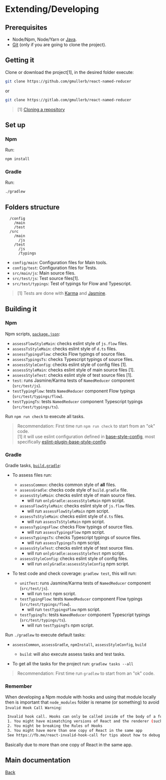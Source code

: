# Extending/Developing

## Prerequisites

* Node/Npm, Node/Yarn or [Java](http://www.oracle.com/technetwork/java/javase/downloads).
* [Git](https://git-scm.com/downloads) (only if you are going to clone the project).

## Getting it

Clone or download the project[1], in the desired folder execute:

```sh
git clone https://github.com/gmullerb/react-named-reducer
```

or

```sh
git clone https://gitlab.com/gmullerb/react-named-reducer
```

> [1] [Cloning a repository](https://help.github.com/articles/cloning-a-repository/)

## Set up

### Npm

Run:

```sh
npm install
```

### Gradle

Run:

```sh
./gradlew
```

## Folders structure

```
  /config
    /main
    /test
  /src
    /main
      /js
    /test
      /js
      /typings
```

- `config/main`: Configuration files for Main tools.
- `config/test`: Configuration files for Tests.
- `src/main/js`: Main source files.
- `src/test/js`: Test source files[1].
- `src/test/typings`: Test of typings for Flow and Typescript.

> [1] Tests are done with [Karma](http://karma-runner.github.io) and [Jasmine](https://jasmine.github.io).

## Building it

### Npm

Npm scripts, [`package.json`](../package.json):

* `assessFlowStyleMain`: checks eslint style of `js.flow` files.
* `assessTsStyleMain`: checks eslint style of `d.ts` files.
* `assessTypingsFlow`: checks Flow typings of source files.
* `assessTypingsTs`: checks Typescript typings of source files.
* `assessStyleConfig`: checks eslint style of config files [1].
* `assessStyleMain`: checks eslint style of main source files [1].
* `assessStyleTest`: checks eslint style of test source files [1].
* `test`: runs Jasmine/Karma tests of `NamedReducer` component (`src/test/js`).
* `testTypingFlow`: tests `NamedReducer` component Flow typings (`src/test/typings/flow`).
* `testTypingTs`: tests `NamedReducer` component Typescript typings (`src/test/typings/ts`).

Run `npm run check` to execute all tasks.

> Recommendation: First time run `npm run check` to start from an "ok" code.  
> [1] it will use eslint configuration defined in [base-style-config](https://github.com/gmullerb/base-style-config), most specifically [eslint-plugin-base-style-config](https://www.npmjs.com/package/eslint-plugin-base-style-config).

### Gradle

Gradle tasks, [`build.gradle`](../build.gradle):

* To assess files run:
  * `assessCommon`: checks common style of **all** files.
  * `assessGradle`: checks code style of `build.gradle` file.
  * `assessStyleMain`: checks eslint style of main source files.
    * will run `onlyGradle:assessStyleMain` npm script.
  * `assessFlowStyleMain`: checks eslint style of `js.flow` files.
    * will run `assessFlowStyleMain` npm script.
  * `assessTsStyleMain`: checks eslint style of `d.ts` files.
    * will run `assessTsStyleMain` npm script.
  * `assessTypingsFlow`: checks Flow typings of source files.
    * will run `assessTypingsFlow` npm script.
  * `assessTypingsTs`: checks Typescript typings of source files.
    * will run `assessTypingsTs` npm script.
  * `assessStyleTest`: checks eslint style of test source files.
    * will run `onlyGradle:assessStyleTest` npm script.
  * `assessStyleConfig`: checks eslint style of config files.
    * will run `onlyGradle:assessStyleConfig` npm script.

* To test code and check coverage: `gradlew test`, this will run:
  * `unitTest`: runs Jasmine/Karma tests of `NamedReducer` component (`src/test/js`).
    * will run `test` npm script.
  * `testTypingFlow`: tests `NamedReducer` component Flow typings (`src/test/typings/flow`).
    * will run `testTypingsFlow` npm script.
  * `testTypingTs`: tests `NamedReducer` component Typescript typings (`src/test/typings/ts`).
    * will run `testTypingTs` npm script.

Run `./gradlew` to execute default tasks:

* `assessCommon`, `assessGradle`, `npmInstall`, `assessStyleConfig`, `build`
  * `build`: will also execute assess tasks and test tasks.

* To get all the tasks for the project run: `gradlew tasks --all`

> Recommendation: First time run `gradlew` to start from an "ok" code.

### Remember

When developing a Npm module with hooks and using that module locally then is important that `node_modules` folder is rename (or something) to avoid `Invalid Hook Call Warning`:

```bash
 Invalid hook call. Hooks can only be called inside of the body of a function component. This could happen for one of the following reasons:
 1. You might have mismatching versions of React and the renderer (such as React DOM)
 2. You might be breaking the Rules of Hooks
 3. You might have more than one copy of React in the same app
 See https://fb.me/react-invalid-hook-call for tips about how to debug and fix this problem.
```

Basically due to more than one copy of React in the same app.

## Main documentation

[Back](../README.md)
